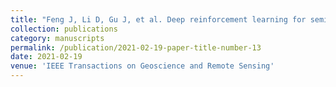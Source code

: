 ```yaml
---
title: "Feng J, Li D, Gu J, et al. Deep reinforcement learning for semisupervised hyperspectral band selection[J]. IEEE Transactions on Geoscience and Remote Sensing, 2021, 60: 1-19."
collection: publications
category: manuscripts
permalink: /publication/2021-02-19-paper-title-number-13
date: 2021-02-19
venue: 'IEEE Transactions on Geoscience and Remote Sensing'
---
```

